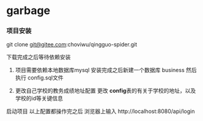# garbage
 
### 项目安装

git clone git@gitee.com:choviwu/qingguo-spider.git

下载完成之后等待依赖安装

>>>>
>
1. 项目需要依赖本地数据库mysql
    安装完成之后新建一个数据库 business 然后执行 config.sql文件 
    
2. 更改自己学校的教务成绩地址配置
更改 **config**表的有关于学校的地址，以及学校的id等关键信息

启动项目
以上配置都操作完之后 
浏览器上输入 
http://localhost:8080/api/login




